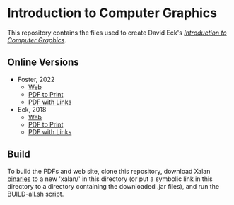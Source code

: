 # Introduction to Computer Graphics

This repository contains the files used to create David Eck's [*Introduction to Computer Graphics*](http://math.hws.edu/graphicsbook/).

## Online Versions

* Foster, 2022
  * [Web](https://jgfoster.github.io/GraphicsBook/2022/web-site/index.html)
  * [PDF to Print](https://jgfoster.github.io/GraphicsBook/2022/graphicsbook.pdf)
  * [PDF with Links](https://jgfoster.github.io/GraphicsBook/2022/graphicsbook-linked.pdf)
* Eck, 2018
  * [Web](https://jgfoster.github.io/GraphicsBook/1.2/web-site/index.html)
  * [PDF to Print](https://jgfoster.github.io/GraphicsBook/1.2/graphicsbook.pdf)
  * [PDF with Links](https://jgfoster.github.io/GraphicsBook/1.2/graphicsbook-linked.pdf)

## Build

To build the PDFs and web site, clone this repository, download Xalan [binaries](http://www.apache.org/dyn/closer.cgi/xalan/xalan-j) to a new 'xalan/' in this directory (or put a symbolic link in this directory to a directory containing the downloaded .jar files), and run the BUILD-all.sh script.
